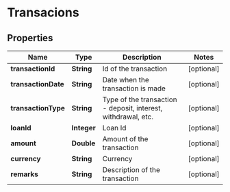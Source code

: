 

# Transacions


## Properties

| Name | Type | Description | Notes |
|------------ | ------------- | ------------- | -------------|
|**transactionId** | **String** | Id of the transaction |  [optional] |
|**transactionDate** | **String** | Date when the transaction is made |  [optional] |
|**transactionType** | **String** | Type of the transaction - deposit, interest, withdrawal, etc. |  [optional] |
|**loanId** | **Integer** | Loan Id |  [optional] |
|**amount** | **Double** | Amount of the transaction |  [optional] |
|**currency** | **String** | Currency |  [optional] |
|**remarks** | **String** | Description of the transaction |  [optional] |




